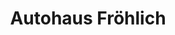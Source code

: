 ---
title: "Autohaus Fröhlich"
url: /kirchbach-in-der-steiermark/autohaus-froehlich/
shop: Autowerkstatt
---